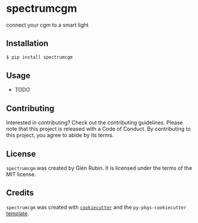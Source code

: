 # spectrumcgm

connect your cgm to a smart light

## Installation

```bash
$ pip install spectrumcgm
```

## Usage

- TODO

## Contributing

Interested in contributing? Check out the contributing guidelines. Please note that this project is released with a Code of Conduct. By contributing to this project, you agree to abide by its terms.

## License

`spectrumcgm` was created by Glen Rubin. It is licensed under the terms of the MIT license.

## Credits

`spectrumcgm` was created with [`cookiecutter`](https://cookiecutter.readthedocs.io/en/latest/) and the `py-pkgs-cookiecutter` [template](https://github.com/py-pkgs/py-pkgs-cookiecutter).
